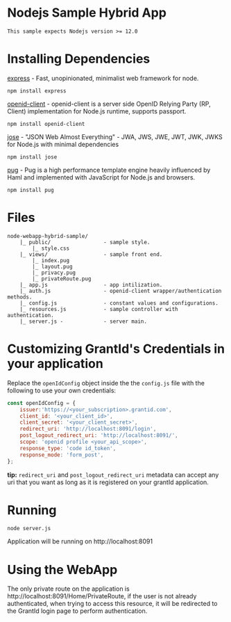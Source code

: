 # Nodejs Sample Hybrid App

    This sample expects Nodejs version >= 12.0

# Installing Dependencies

[express](https://www.npmjs.com/package/express) - Fast, unopinionated, minimalist web framework for node.

    npm install express

[openid-client](https://www.npmjs.com/package/openid-client) - openid-client is a server side OpenID Relying Party (RP, Client) implementation for Node.js runtime, supports passport.

    npm install openid-client

[jose](https://www.npmjs.com/package/jose) - "JSON Web Almost Everything" - JWA, JWS, JWE, JWT, JWK, JWKS for Node.js with minimal dependencies

    npm install jose
    
[pug](https://www.npmjs.com/package/pug) - Pug is a high performance template engine heavily influenced by Haml and implemented with JavaScript for Node.js and browsers.

    npm install pug

# Files

    node-webapp-hybrid-sample/
        |_ public/                 - sample style.
            |_ style.css
        |_ views/                  - sample front end.
            |_ index.pug
            |_ layout.pug
            |_ privacy.pug
            |_ privateRoute.pug   
        |_ app.js                  - app intilization.
        |_ auth.js                 - openid-client wrapper/authentication methods.
        |_ config.js               - constant values and configurations.
        |_ resources.js            - sample controller with authentication.
        |_ server.js -             - server main.
        
# Customizing GrantId's Credentials in your application

Replace the `openIdConfig` object inside the the `config.js` file with the following to use your own credentials:

```javascript
const openIdConfig = {
    issuer:'https://<your_subscription>.grantid.com',
    client_id: '<your_client_id>',
    client_secret: '<your_client_secret>',
    redirect_uri: 'http://localhost:8091/login',
    post_logout_redirect_uri: 'http://localhost:8091/',
    scope: 'openid profile <your_api_scope>',
    response_type: 'code id_token',
    response_mode: 'form_post',
};
```

**tip:** `redirect_uri` and `post_logout_redirect_uri` metadata can accept any uri that you want as long as it is registered on your grantId application.

# Running

    node server.js

Application will be running on http://localhost:8091

# Using the WebApp

The only private route on the application is http://localhost:8091/Home/PrivateRoute, if the user is not already authenticated, when trying to access this resource, it will be redirected to the GrantId login page to perform authentication.


